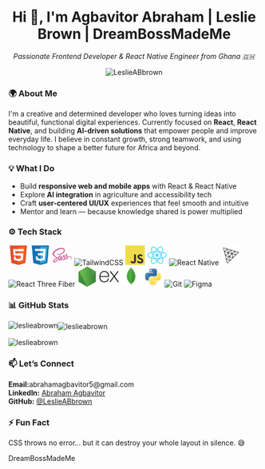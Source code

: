 <h1 align="center">Hi 👋, I'm Agbavitor Abraham | Leslie Brown | DreamBossMadeMe</h1>

<p align="center">
  <em>Passionate Frontend Developer & React Native Engineer from Ghana 🇬🇭</em>
</p>

<p align="center">
  <img src="https://komarev.com/ghpvc/?username=LeslieABbrown&label=Profile%20views&color=0e75b6&style=flat" alt="LeslieABbrown" />
</p>

<h3>🌍 About Me</h3>
<p>
  I'm a creative and determined developer who loves turning ideas into beautiful, functional digital experiences.  
  Currently focused on <strong>React</strong>, <strong>React Native</strong>, and building <strong>AI-driven solutions</strong> that empower people and improve everyday life.  
  I believe in constant growth, strong teamwork, and using technology to shape a better future for Africa and beyond.
</p>

<h3>💡 What I Do</h3>
<ul>
  <li> Build <strong>responsive web and mobile apps</strong> with React & React Native</li>
  <li> Explore <strong>AI integration</strong> in agriculture and accessibility tech</li>
  <li> Craft <strong>user-centered UI/UX</strong> experiences that feel smooth and intuitive</li>
  <li>Mentor and learn — because knowledge shared is power multiplied</li>
</ul>

<h3>⚙️ Tech Stack</h3>
<p align="left">
  <img src="https://raw.githubusercontent.com/devicons/devicon/master/icons/html5/html5-original.svg" width="40" height="40" alt="HTML5" />
  <img src="https://raw.githubusercontent.com/devicons/devicon/master/icons/css3/css3-original.svg" width="40" height="40" alt="CSS3" />
  <img src="https://raw.githubusercontent.com/devicons/devicon/master/icons/sass/sass-original.svg" width="40" height="40" alt="SCSS" />
  <img src="https://www.vectorlogo.zone/logos/tailwindcss/tailwindcss-icon.svg" width="40" height="40" alt="TailwindCSS" />
  <img src="https://raw.githubusercontent.com/devicons/devicon/master/icons/javascript/javascript-original.svg" width="40" height="40" alt="JavaScript" />
  <img src="https://raw.githubusercontent.com/devicons/devicon/master/icons/react/react-original.svg" width="40" height="40" alt="React" />
  <img src="https://reactnative.dev/img/header_logo.svg" width="40" height="40" alt="React Native" />
  <img src="https://raw.githubusercontent.com/devicons/devicon/master/icons/threejs/threejs-original.svg" width="40" height="40" alt="Three.js" />
  <img src="https://avatars.githubusercontent.com/u/73538921?s=200&v=4" width="40" height="40" alt="React Three Fiber" />
  <img src="https://raw.githubusercontent.com/devicons/devicon/master/icons/nodejs/nodejs-original.svg" width="40" height="40" alt="Node.js" />
  <img src="https://raw.githubusercontent.com/devicons/devicon/master/icons/express/express-original.svg" width="40" height="40" alt="Express.js" />
  <img src="https://raw.githubusercontent.com/devicons/devicon/master/icons/mongodb/mongodb-original.svg" width="40" height="40" alt="MongoDB" />
  <img src="https://raw.githubusercontent.com/devicons/devicon/master/icons/python/python-original.svg" width="40" height="40" alt="Python" />
  <img src="https://www.vectorlogo.zone/logos/git-scm/git-scm-icon.svg" width="40" height="40" alt="Git" />
  <img src="https://www.vectorlogo.zone/logos/figma/figma-icon.svg" width="40" height="40" alt="Figma" />
</p>

<h3>📊 GitHub Stats</h3>
<p>
  <img align="left" src="https://github-readme-stats.vercel.app/api/top-langs?username=leslieabrown&show_icons=true&locale=en&layout=compact" alt="leslieabrown" />
</p>

<p>
  <img align="center" src="https://github-readme-stats.vercel.app/api?username=leslieabrown&show_icons=true&locale=en" alt="leslieabrown" />
</p>

<p>
  <img align="center" src="https://github-readme-streak-stats.herokuapp.com/?user=leslieabrown" alt="leslieabrown" />
</p>

<h3>📫 Let’s Connect</h3>
<p>
  <strong>Email:</strong>abrahamagbavitor5@gmail.com<br />
  <strong>LinkedIn:</strong> <a href="https://linkedin.com/in/abraham%20agbavitor" target="_blank">Abraham Agbavitor</a><br />
  <strong>GitHub:</strong> <a href="https://github.com/LeslieABbrown" target="_blank">@LeslieABbrown</a>
</p>

<h3>⚡ Fun Fact</h3>
<p>CSS throws no error… but it can destroy your whole layout in silence. 😅</p>
<p>DreamBossMadeMe</p>
